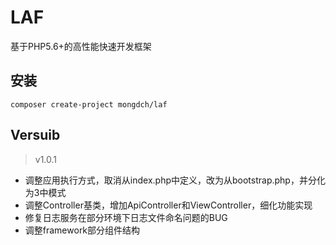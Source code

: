 # LAF

基于PHP5.6+的高性能快速开发框架


## 安装

```
composer create-project mongdch/laf
```

## Versuib

> v1.0.1

- 调整应用执行方式，取消从index.php中定义，改为从bootstrap.php，并分化为3中模式
- 调整Controller基类，增加ApiController和ViewController，细化功能实现
- 修复日志服务在部分环境下日志文件命名问题的BUG
- 调整framework部分组件结构